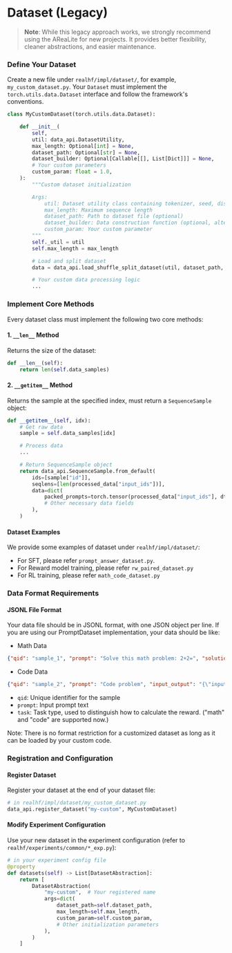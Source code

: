 # Dataset (Legacy)

> **Note**: While this legacy approach works, we strongly recommend using the AReaLite
> for new projects. It provides better flexibility, cleaner abstractions, and easier
> maintenance.

### Define Your Dataset

Create a new file under `realhf/impl/dataset/`, for example, `my_custom_dataset.py`.
Your `Dataset` must implement the `torch.utils.data.Dataset` interface and follow the
framework's conventions.

```python
class MyCustomDataset(torch.utils.data.Dataset):

    def __init__(
        self,
        util: data_api.DatasetUtility,
        max_length: Optional[int] = None,
        dataset_path: Optional[str] = None,
        dataset_builder: Optional[Callable[[], List[Dict]]] = None,
        # Your custom parameters
        custom_param: float = 1.0,
    ):
        """Custom dataset initialization

        Args:
            util: Dataset utility class containing tokenizer, seed, distributed info, etc.
            max_length: Maximum sequence length
            dataset_path: Path to dataset file (optional)
            dataset_builder: Data construction function (optional, alternative to dataset_path)
            custom_param: Your custom parameter
        """
        self._util = util
        self.max_length = max_length

        # Load and split dataset
        data = data_api.load_shuffle_split_dataset(util, dataset_path, dataset_builder)

        # Your custom data processing logic
        ...
```

### Implement Core Methods

Every dataset class must implement the following two core methods:

#### 1. `__len__` Method

Returns the size of the dataset:

```python
def __len__(self):
    return len(self.data_samples)
```

#### 2. `__getitem__` Method

Returns the sample at the specified index, must return a `SequenceSample` object:

```python
def __getitem__(self, idx):
    # Get raw data
    sample = self.data_samples[idx]

    # Process data
    ...

    # Return SequenceSample object
    return data_api.SequenceSample.from_default(
        ids=[sample["id"]],
        seqlens=[len(processed_data["input_ids"])],
        data=dict(
            packed_prompts=torch.tensor(processed_data["input_ids"], dtype=torch.long),
            # Other necessary data fields
        ),
    )
```

#### Dataset Examples

We provide some examples of dataset under `realhf/impl/dataset/`:

- For SFT, please refer `prompt_answer_dataset.py`.
- For Reward model training, please refer `rw_paired_dataset.py`
- For RL training, please refer `math_code_dataset.py`

### Data Format Requirements

#### JSONL File Format

Your data file should be in JSONL format, with one JSON object per line. If you are
using our PromptDataset implementation, your data should be like:

- Math Data

```json
{"qid": "sample_1", "prompt": "Solve this math problem: 2+2=", "solutions": ["\\boxed{4}"]}
```

- Code Data

```json
{"qid": "sample_2", "prompt": "Code problem", "input_output": "{\"inputs\": [\"5\\n2 3 5 10 12\\n\"], \"outputs\": [\"17\\n\"]}"}
```

- `qid`: Unique identifier for the sample
- `prompt`: Input prompt text
- `task`: Task type, used to distinguish how to calculate the reward. ("math" and "code"
  are supported now.)

Note: There is no format restriction for a customized dataset as long as it can be
loaded by your custom code.

### Registration and Configuration

#### Register Dataset

Register your dataset at the end of your dataset file:

```python
# in realhf/impl/dataset/my_custom_dataset.py
data_api.register_dataset("my-custom", MyCustomDataset)
```

#### Modify Experiment Configuration

Use your new dataset in the experiment configuration (refer to
`realhf/experiments/common/*_exp.py`):

```python
# in your experiment config file
@property
def datasets(self) -> List[DatasetAbstraction]:
    return [
        DatasetAbstraction(
            "my-custom",  # Your registered name
            args=dict(
                dataset_path=self.dataset_path,
                max_length=self.max_length,
                custom_param=self.custom_param,
                # Other initialization parameters
            ),
        )
    ]
```
